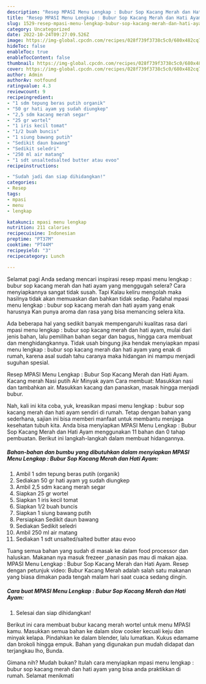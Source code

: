 ```yaml
---
description: "Resep MPASI Menu Lengkap : Bubur Sop Kacang Merah dan Hati Ayam yang Lezat"
title: "Resep MPASI Menu Lengkap : Bubur Sop Kacang Merah dan Hati Ayam yang Lezat"
slug: 1529-resep-mpasi-menu-lengkap-bubur-sop-kacang-merah-dan-hati-ayam-yang-lezat
category: Uncategorized
date: 2022-10-24T09:27:09.526Z
image: https://img-global.cpcdn.com/recipes/028f739f3738c5c0/680x482cq70/mpasi-menu-lengkap-bubur-sop-kacang-merah-dan-hati-ayam-foto-resep-utama.jpg
hideToc: false
enableToc: true
enableTocContent: false
thumbnail: https://img-global.cpcdn.com/recipes/028f739f3738c5c0/680x482cq70/mpasi-menu-lengkap-bubur-sop-kacang-merah-dan-hati-ayam-foto-resep-utama.jpg
cover: https://img-global.cpcdn.com/recipes/028f739f3738c5c0/680x482cq70/mpasi-menu-lengkap-bubur-sop-kacang-merah-dan-hati-ayam-foto-resep-utama.jpg
author: Admin
authorAv: notfound
ratingvalue: 4.3
reviewcount: 9
recipeingredient:
- "1 sdm tepung beras putih organik"
- "50 gr hati ayam yg sudah diungkep"
- "2,5 sdm kacang merah segar"
- "25 gr wortel"
- "1 iris kecil tomat"
- "1/2 buah buncis"
- "1 siung bawang putih"
- "Sedikit daun bawang"
- "Sedikit seledri"
- "250 ml air matang"
- "1 sdt unsaltedsalted butter atau evoo"
recipeinstructions:

- "Sudah jadi dan siap dihidangkan!"
categories:
- Resep
tags:
- mpasi
- menu
- lengkap

katakunci: mpasi menu lengkap 
nutrition: 211 calories
recipecuisine: Indonesian
preptime: "PT37M"
cooktime: "PT44M"
recipeyield: "3"
recipecategory: Lunch

---
```



Selamat pagi Anda sedang mencari inspirasi resep mpasi menu lengkap : bubur sop kacang merah dan hati ayam yang menggugah selera? Cara menyiapkannya sangat tidak susah. Tapi Kalau keliru mengolah maka hasilnya tidak akan memuaskan dan bahkan tidak sedap. Padahal mpasi menu lengkap : bubur sop kacang merah dan hati ayam yang enak harusnya Kan punya aroma dan rasa yang bisa memancing selera kita.


Ada beberapa hal yang sedikit banyak mempengaruhi kualitas rasa dari mpasi menu lengkap : bubur sop kacang merah dan hati ayam, mulai dari jenis bahan, lalu pemilihan bahan segar dan bagus, hingga cara membuat dan menghidangkannya. Tidak usah bingung jika hendak menyiapkan mpasi menu lengkap : bubur sop kacang merah dan hati ayam yang enak di rumah, karena asal sudah tahu caranya maka hidangan ini mampu menjadi suguhan spesial.

Resep MPASI Menu Lengkap : Bubur Sop Kacang Merah dan Hati Ayam. Kacang merah Nasi putih Air Minyak ayam Cara membuat: Masukkan nasi dan tambahkan air. Masukkan kacang dan panaskan, masak hingga menjadi bubur.


Nah, kali ini kita coba, yuk, kreasikan mpasi menu lengkap : bubur sop kacang merah dan hati ayam sendiri di rumah. Tetap dengan bahan yang sederhana, sajian ini bisa memberi manfaat untuk membantu menjaga kesehatan tubuh kita. Anda bisa menyiapkan MPASI Menu Lengkap : Bubur Sop Kacang Merah dan Hati Ayam menggunakan 11 bahan dan 0 tahap pembuatan. Berikut ini langkah-langkah dalam membuat hidangannya.

<!--inarticleads1-->

##### Bahan-bahan dan bumbu yang dibutuhkan dalam menyiapkan MPASI Menu Lengkap : Bubur Sop Kacang Merah dan Hati Ayam:

1. Ambil 1 sdm tepung beras putih (organik)
1. Sediakan 50 gr hati ayam yg sudah diungkep
1. Ambil 2,5 sdm kacang merah segar
1. Siapkan 25 gr wortel
1. Siapkan 1 iris kecil tomat
1. Siapkan 1/2 buah buncis
1. Siapkan 1 siung bawang putih
1. Persiapkan Sedikit daun bawang
1. Sediakan Sedikit seledri
1. Ambil 250 ml air matang
1. Sediakan 1 sdt unsalted/salted butter atau evoo


Tuang semua bahan yang sudah di masak ke dalam food processor dan haluskan. Makanan nya masuk frezeer ,panasin pas mau di makan ajaa. MPASI Menu Lengkap : Bubur Sop Kacang Merah dan Hati Ayam. Resep dengan petunjuk video: Bubur Kacang Merah adalah salah satu makanan yang biasa dimakan pada tengah malam hari saat cuaca sedang dingin. 

<!--inarticleads2-->

##### Cara buat MPASI Menu Lengkap : Bubur Sop Kacang Merah dan Hati Ayam:


1. Selesai dan siap dihidangkan!

Berikut ini cara membuat bubur kacang merah wortel untuk menu MPASI kamu. Masukkan semua bahan ke dalam slow cooker kecuali keju dan minyak kelapa. Pindahkan ke dalam blender, lalu lumatkan. Kukus edamame dan brokoli hingga empuk. Bahan yang digunakan pun mudah didapat dan terjangkau lho, Bunda. 

Gimana nih? Mudah bukan? Itulah cara menyiapkan mpasi menu lengkap : bubur sop kacang merah dan hati ayam yang bisa anda praktikkan di rumah. Selamat menikmati

